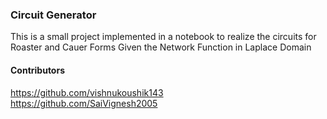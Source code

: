 ### Circuit Generator

This is a small project implemented in a notebook to realize the circuits for Roaster and Cauer Forms Given the Network Function in Laplace Domain

#### Contributors
https://github.com/vishnukoushik143  
https://github.com/SaiVignesh2005

